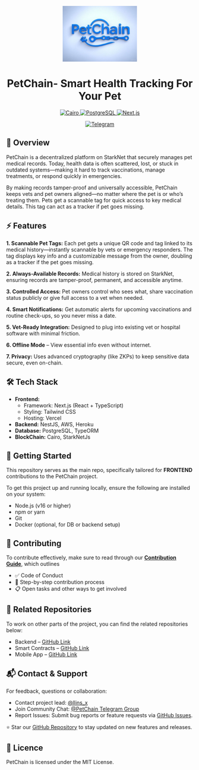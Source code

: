 <p align="center">
  <img src="./assets/PETCHAIN.jpeg" width='200' />
 </p>
 
 <h1 align="center">PetChain- Smart Health Tracking For Your Pet</h1>
 
 <p align="center">
   <a href="https://cairo-lang.org">
     <img src="https://img.shields.io/badge/-%F0%9F%90%AB%20%20Cairo-black?style=for-the-badge&flat&logo=Cairo" alt="Cairo">
   </a>
   <a href="https://www.postgresql.org/">
     <img src="https://img.shields.io/badge/-Postgresql-black?style=for-the-badge&flat&logo=postgresql" alt="PostgreSQL">
   </a>
   <a href="https://nextjs.org/">
     <img src="https://img.shields.io/badge/-Next.js-black?style=for-the-badge&flat&logo=next.js" alt="Next.js">
   </a>
 </p>
 
 <p align="center">
   <a href="https://t.me/+fLbWYLN8jZw3ZTNk">
     <img src="https://img.shields.io/badge/-Telegram-blue?style=for-the-badge&flat&logo=telegram" alt="Telegram">
   </a>
 </p>

## 👀 Overview
PetChain is a decentralized platform on StarkNet that securely manages pet medical records.
Today, health data is often scattered, lost, or stuck in outdated systems—making it hard to track vaccinations, manage treatments, or respond quickly in emergencies.

By making records tamper-proof and universally accessible, PetChain keeps vets and pet owners aligned—no matter where the pet is or who’s treating them.
Pets get a scannable tag for quick access to key medical details. This tag can act as a tracker if pet goes missing.

## ⚡ Features
**1. Scannable Pet Tags:** Each pet gets a unique QR code and tag linked to its medical history—instantly scannable by vets or emergency responders. The tag displays key info and a customizable message from the owner, doubling as a tracker if the pet goes missing.

**2. Always-Available Records:** Medical history is stored on StarkNet, ensuring records are tamper-proof, permanent, and accessible anytime.

**3. Controlled Access:** Pet owners control who sees what, share vaccination status publicly or give full access to a vet when needed.

**4. Smart Notifications:** Get automatic alerts for upcoming vaccinations and routine check-ups, so you never miss a date.

**5. Vet-Ready Integration:** Designed to plug into existing vet or hospital software with minimal friction.

**6. Offline Mode** – View essential info even without internet.

**7. Privacy:** Uses advanced cryptography (like ZKPs) to keep sensitive data secure, even on-chain.

## 🛠 Tech Stack
* **Frontend:** 
  - Framework: Next.js (React + TypeScript)
  - Styling: Tailwind CSS
  - Hosting: Vercel
* **Backend:** NestJS, AWS, Heroku
* **Database:** PostgreSQL, TypeORM
* **BlockChain:** Cairo, StarkNetJs

## 🚀 Getting Started
This repository serves as the main repo, specifically tailored for **FRONTEND** contributions to the PetChain project.

To get this project up and running locally, ensure the following are installed on your system:

- Node.js (v16 or higher)
- npm or yarn
- Git
- Docker (optional, for DB or backend setup)

## 🤝 Contributing 
To contribute effectively, make sure to read through our [**Contribution Guide**](./contributing.md), which outlines 
* ✅ Code of Conduct
* 🧭 Step-by-step contribution process 
* 📋 Open tasks and other ways to get involved

## 🔗 Related Repositories
To work on other parts of the project, you can find the related repositories below:
* Backend – [GitHub Link](https://github.com/DogStark/petchain_api)
* Smart Contracts – [GitHub Link](https://github.com/DogStark/PetMedTracka-Contracts)
* Mobile App – [GitHub Link](https://github.com/DogStark/PetMedTracka-MobileApp)


## 📬 Contact & Support
For feedback, questions or collaboration:

* Contact project lead: [@llins_x](https://t.me/llins_x)
* Join Community Chat: [@PetChain Telegram Group](https://t.me/+fLbWYLN8jZw3ZTNk) 
*  Report Issues: Submit bug reports or feature requests via [GitHub Issues](https://github.com/DogStark/PetMedTracka-Contracts/issues).

⭐️ Star our [GitHub Repository](https://github.com/DogStark/pet-medical-tracka) to stay updated on new features and releases.

## 📜 Licence
PetChain is licensed under the MIT License.

